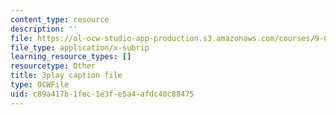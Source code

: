 ```yaml
---
content_type: resource
description: ''
file: https://ol-ocw-studio-app-production.s3.amazonaws.com/courses/9-00-introduction-to-psychology-fall-2004/c89a417b1fec1e3fe5a4afdc40c88475_10496.srt
file_type: application/x-subrip
learning_resource_types: []
resourcetype: Other
title: 3play caption file
type: OCWFile
uid: c89a417b-1fec-1e3f-e5a4-afdc40c88475
---
```

